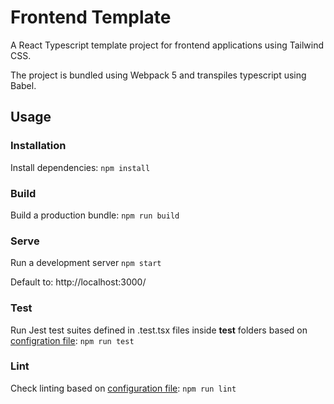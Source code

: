 # Frontend Template

A React Typescript template project for frontend applications using Tailwind CSS.

The project is bundled using Webpack 5 and transpiles typescript using Babel.

## Usage

### Installation
Install dependencies: `npm install`

### Build
Build a production bundle: `npm run build`

### Serve
Run a development server `npm start`

Default to: http://localhost:3000/

### Test
Run Jest test suites defined in .test.tsx files inside __test__ folders based on [configration file](/jest.config.ts): `npm run test`

### Lint
Check linting based on [configuration file](.eslintrc.json): `npm run lint`
